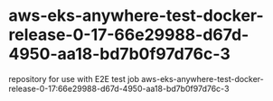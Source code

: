 # aws-eks-anywhere-test-docker-release-0-17-66e29988-d67d-4950-aa18-bd7b0f97d76c-3
repository for use with E2E test job aws-eks-anywhere-test-docker-release-0-17:66e29988-d67d-4950-aa18-bd7b0f97d76c-3
